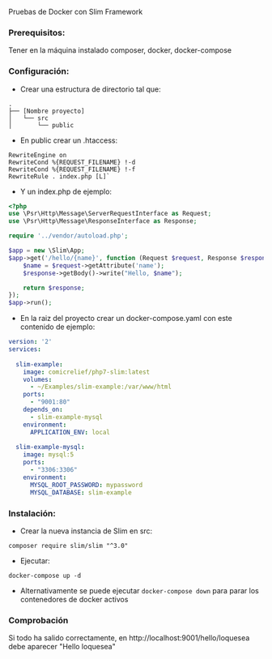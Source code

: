 Pruebas de Docker con Slim Framework

### Prerequisitos:

Tener en la máquina instalado composer, docker, docker-compose

### Configuración:

- Crear una estructura de directorio tal que:

```
.
├── [Nombre proyecto]
│   └── src
│       └── public
```

- En public crear un .htaccess:
```
RewriteEngine on
RewriteCond %{REQUEST_FILENAME} !-d
RewriteCond %{REQUEST_FILENAME} !-f
RewriteRule . index.php [L]`
```

- Y un index.php de ejemplo:

```php
<?php
use \Psr\Http\Message\ServerRequestInterface as Request;
use \Psr\Http\Message\ResponseInterface as Response;

require '../vendor/autoload.php';

$app = new \Slim\App;
$app->get('/hello/{name}', function (Request $request, Response $response) {
    $name = $request->getAttribute('name');
    $response->getBody()->write("Hello, $name");

    return $response;
});
$app->run();
```

- En la raiz del proyecto crear un docker-compose.yaml con este contenido de ejemplo:

```yaml
version: '2'
services:
 
  slim-example:
    image: comicrelief/php7-slim:latest
    volumes:
      - ~/Examples/slim-example:/var/www/html
    ports:
      - "9001:80"
    depends_on:
      - slim-example-mysql
    environment:
      APPLICATION_ENV: local
 
  slim-example-mysql:
    image: mysql:5
    ports:
      - "3306:3306"
    environment:
      MYSQL_ROOT_PASSWORD: mypassword
      MYSQL_DATABASE: slim-example
```

### Instalación: 

- Crear la nueva instancia de Slim en src:

```
composer require slim/slim "^3.0"
```

- Ejecutar:

```
docker-compose up -d
```

- Alternativamente se puede ejecutar ```docker-compose down``` para parar los contenedores de docker activos

### Comprobación

Si todo ha salido correctamente, en http://localhost:9001/hello/loquesea debe aparecer "Hello loquesea"